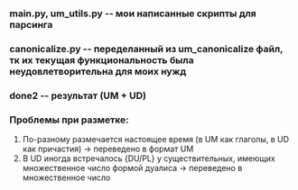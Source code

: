 ### main.py, um_utils.py -- мои написанные скрипты для парсинга
### canonicalize.py -- переделанный из um_canonicalize файл, тк их текущая функциональность была неудовлетворительна для моих нужд
### done2 -- результат (UM + UD)

### Проблемы при разметке:
1) По-разному размечается настоящее время (в UM как глаголы, в UD как причастия) → переведено в формат UM
2) В UD иногда встречалось {DU/PL} у существительных, имеющих множественное число формой дуалиса → переведено в множественное число

